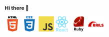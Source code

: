 ### Hi there 👋

<img src="https://github.com/devicons/devicon/blob/master/icons/html5/html5-original-wordmark.svg" alt="html logo" width="50" height="50" /> <img src="https://github.com/devicons/devicon/blob/master/icons/css3/css3-plain-wordmark.svg" alt="css logo" width="50" height="50" /> <img src="https://github.com/devicons/devicon/blob/master/icons/javascript/javascript-original.svg" alt="js logo" width="50" height="50" /><img src="https://github.com/devicons/devicon/blob/master/icons/react/react-original-wordmark.svg" alt="react logo" width="50" height="50" />  <img src="https://github.com/devicons/devicon/blob/master/icons/ruby/ruby-original-wordmark.svg" alt="ruby logo" width="50" height="50" /> <img src="https://github.com/devicons/devicon/blob/master/icons/rails/rails-plain-wordmark.svg" alt="ruby on rails logo" width="50" height="50" />

<!--
**DadaLV/DadaLV** is a ✨ _special_ ✨ repository because its `README.md` (this file) appears on your GitHub profile.

Here are some ideas to get you started:

- 🔭 I’m currently working on ...
- 🌱 I’m currently learning ...
- 👯 I’m looking to collaborate on ...
- 🤔 I’m looking for help with ...
- 💬 Ask me about ...
- 📫 How to reach me: ...
- 😄 Pronouns: ...
- ⚡ Fun fact: ...
-->
